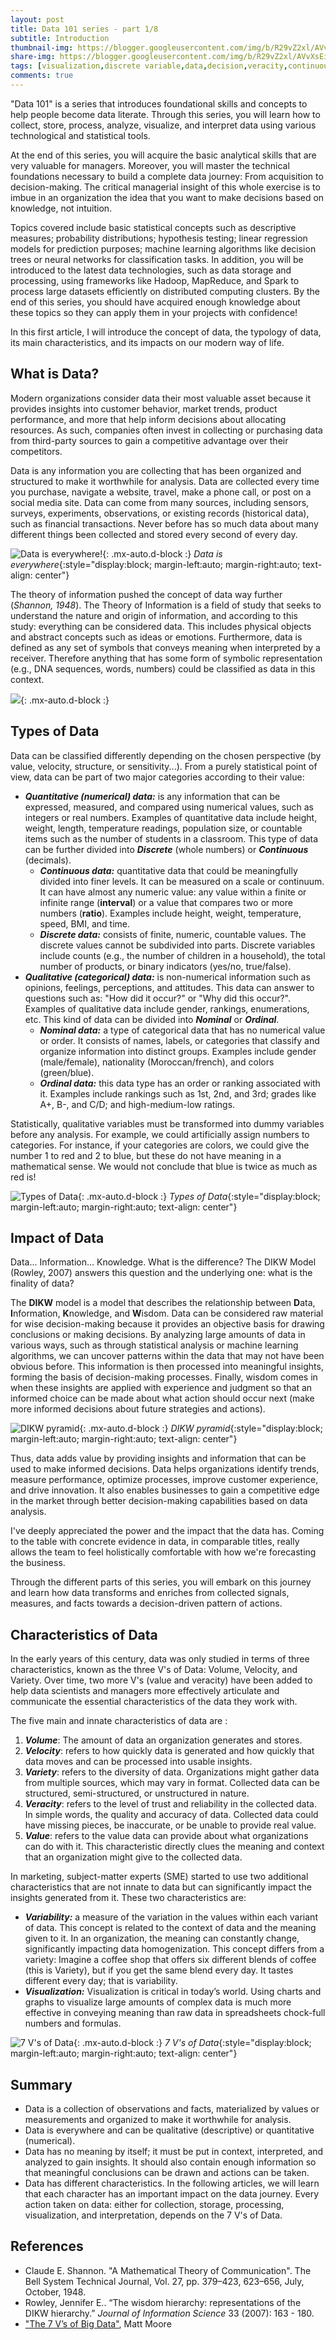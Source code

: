 ```yaml
---
layout: post
title: Data 101 series - part 1/8
subtitle: Introduction
thumbnail-img: https://blogger.googleusercontent.com/img/b/R29vZ2xl/AVvXsEimY0UCmJbBGvTnlFSbKWX0NgDN3e43c5uMFiOlbYBjupnLDU_ByNdnHMKTacfs8WhbPUQ-sfO98RCBSs_-PXjdASJDkhCsQkIV7_SWyHCsmuUPOaUobxCcnV2Z37tzIGFopLBDzvfBbuCJPXwE8xqV7F_K33hyMfvh9BriT-4DJVYSZza2_CrNI-z0
share-img: https://blogger.googleusercontent.com/img/b/R29vZ2xl/AVvXsEimY0UCmJbBGvTnlFSbKWX0NgDN3e43c5uMFiOlbYBjupnLDU_ByNdnHMKTacfs8WhbPUQ-sfO98RCBSs_-PXjdASJDkhCsQkIV7_SWyHCsmuUPOaUobxCcnV2Z37tzIGFopLBDzvfBbuCJPXwE8xqV7F_K33hyMfvh9BriT-4DJVYSZza2_CrNI-z0
tags: [visualization,discrete variable,data,decision,veracity,continuous variable,qualitative data,velocity,variability,volume,insight,variety,information,quantitative data,value,knowledge,data101]
comments: true
---
```


"Data 101" is a series that introduces foundational skills and concepts to help people become data literate. Through this series, you will learn how to collect, store, process, analyze, visualize, and interpret data using various technological and statistical tools. 

At the end of this series, you will acquire the basic analytical skills that are very valuable for managers. Moreover, you will master the technical foundations necessary to build a complete data journey: From acquisition to decision-making. The critical managerial insight of this whole exercise is to imbue in an organization the idea that you want to make decisions based on knowledge, not intuition.

Topics covered include basic statistical concepts such as descriptive measures; probability distributions; hypothesis testing; linear regression models for prediction purposes; machine learning algorithms like decision trees or neural networks for classification tasks. In addition, you will be introduced to the latest data technologies, such as data storage and processing, using frameworks like Hadoop, MapReduce, and Spark to process large datasets efficiently on distributed computing clusters. By the end of this series, you should have acquired enough knowledge about these topics so they can apply them in your projects with confidence!

In this first article, I will introduce the concept of data, the typology of data, its main characteristics, and its impacts on our modern way of life.

## What is Data?

Modern organizations consider data their most valuable asset because it provides insights into customer behavior, market trends, product performance, and more that help inform decisions about allocating resources. As such, companies often invest in collecting or purchasing data from third-party sources to gain a competitive advantage over their competitors.

Data is any information you are collecting that has been organized and structured to make it worthwhile for analysis. Data are collected every time you purchase, navigate a website, travel, make a phone call, or post on a social media site. Data can come from many sources, including sensors, surveys, experiments, observations, or existing records (historical data), such as financial transactions. Never before has so much data about many different things been collected and stored every second of every day.

![Data is everywhere!](https://blogger.googleusercontent.com/img/b/R29vZ2xl/AVvXsEgKyTFSZ0-PWLgDHu8D1QXG9fqIvRd3gLf3ft9yKaAAA245chOIXPydddEK_oxDmLAo6oDKeUaxQewHbKSAh9KfLXizx4YKYEcW5m9ruI6ORJsVVqbgNT1ubCdMwqNuUuz8f6uXx6szFYrMZqcwL0_Et22tBqu-qOPHOVsAkrHoQkHUbFrfriQ8eKvq){: .mx-auto.d-block :} *Data is everywhere*{:style="display:block; margin-left:auto; margin-right:auto; text-align: center"}   

The theory of information pushed the concept of data way further (_Shannon, 1948_). The Theory of Information is a field of study that seeks to understand the nature and origin of information, and according to this study: everything can be considered data. This includes physical objects and abstract concepts such as ideas or emotions. Furthermore, data is defined as any set of symbols that conveys meaning when interpreted by a receiver. Therefore anything that has some form of symbolic representation (e.g., DNA sequences, words, numbers) could be classified as data in this context.

![](https://blogger.googleusercontent.com/img/b/R29vZ2xl/AVvXsEgj9W1XiYOSW0aAzNTXuiaoWW-5MqubSpx5H2VK-immyxtoZKI339Xwx-6GcacDN_ZSEag9TVkF0B0zM8JOWnIiIG6NIlHxi2ssEI29D2cwioPmwSWA6uklQQUkGBsq2TdR8t2_z7VZyMUbQtEuoE7dF-vyce1Bc7B1BY6ueluc2DpsbskQmctyhJQx){: .mx-auto.d-block :}

## Types of Data

Data can be classified differently depending on the chosen perspective (by value, velocity, structure, or sensitivity...). From a purely statistical point of view, data can be part of two major categories according to their value:

*  **_Quantitative (numerical) data:_** is any information that can be expressed, measured, and compared using numerical values, such as integers or real numbers. Examples of quantitative data include height, weight, length, temperature readings, population size, or countable items such as the number of students in a classroom. This type of data can be further divided into **_Discrete_** (whole numbers) or **_Continuous_** (decimals).  
    -   **_Continuous data:_** quantitative data that could be meaningfully divided into finer levels. It can be measured on a scale or continuum. It can have almost any numeric value: any value within a finite or infinite range (**interval**) or a value that compares two or more numbers (**ratio**). Examples include height, weight, temperature, speed, BMI, and time.
    -   **_Discrete data:_** consists of finite, numeric, countable values. The discrete values cannot be subdivided into parts. Discrete variables include counts (e.g., the number of children in a household), the total number of products, or binary indicators (yes/no, true/false).
*  **_Qualitative (categorical) data:_** is non\-numerical information such as opinions, feelings, perceptions, and attitudes. This data can answer to questions such as: "How did it occur?" or "Why did this occur?". Examples of qualitative data include gender, rankings, enumerations, etc. This kind of data can be divided into **_Nominal_** or **_Ordinal_**.
    -   **_Nominal data:_** a type of categorical data that has no numerical value or order. It consists of names, labels, or categories that classify and organize information into distinct groups. Examples include gender (male/female), nationality (Moroccan/french), and colors (green/blue).
    -   **_Ordinal data:_** this data type has an order or ranking associated with it. Examples include rankings such as 1st, 2nd, and 3rd; grades like A+, B\-, and C/D; and high\-medium\-low ratings.

Statistically, qualitative variables must be transformed into dummy variables before any analysis. For example, we could artificially assign numbers to categories. For instance, if your categories are colors, we could give the number 1 to red and 2 to blue, but these do not have meaning in a mathematical sense. We would not conclude that blue is twice as much as red is!  

![Types of Data](https://blogger.googleusercontent.com/img/b/R29vZ2xl/AVvXsEgI5i2V0HmDE_Qs-W2K3z4S0bP-lgODNNLtg3zRq-hnl597DdH7SwXVO_CrH5z1o4VXTlhEjEzNsZhuG-cTwcnf4j8p_HacvXogyXaLSRjZmh7yF8lNb5AtZQWJHhpYcc5vdnuZnB54sfPTTTYnOjZDZ_rTtECG19Nk2lI1cqTOwl7fWTPtRIaoe_bp/w419-h404/types.png){: .mx-auto.d-block :} *Types of Data*{:style="display:block; margin-left:auto; margin-right:auto; text-align: center"}   

## Impact of Data

Data... Information... Knowledge. What is the difference? The DIKW Model (Rowley, 2007) answers this question and the underlying one: what is the finality of data?

The **DIKW** model is a model that describes the relationship between **D**ata, **I**nformation, **K**nowledge, and **W**isdom. Data can be considered raw material for wise decision-making because it provides an objective basis for drawing conclusions or making decisions. By analyzing large amounts of data in various ways, such as through statistical analysis or machine learning algorithms, we can uncover patterns within the data that may not have been obvious before. This information is then processed into meaningful insights, forming the basis of decision-making processes. Finally, wisdom comes in when these insights are applied with experience and judgment so that an informed choice can be made about what action should occur next (make more informed decisions about future strategies and actions).

![DIKW pyramid](https://blogger.googleusercontent.com/img/b/R29vZ2xl/AVvXsEg7D1fFi9BVdtN9apjNFNkT00Zy608COjnTC7T3miuxJyxGE1cRhK-ADXYs6bGtTQRIJkmLQRzUreoL4jiAX8EZLxUwJTc2TUroXVA3_pMEt6To-RIVRgoDbDKjDh_Cwo4zgjMfB_qQs0rgmfPm_3jiPELjSMhkSRvdSrk3NwTBgorviDQYWhbpn9hQ){: .mx-auto.d-block :} *DIKW pyramid*{:style="display:block; margin-left:auto; margin-right:auto; text-align: center"}   

Thus, data adds value by providing insights and information that can be used to make informed decisions. Data helps organizations identify trends, measure performance, optimize processes, improve customer experience, and drive innovation. It also enables businesses to gain a competitive edge in the market through better decision-making capabilities based on data analysis.

I've deeply appreciated the power and the impact that the data has. Coming to the table with concrete evidence in data, in comparable titles, really allows the team to feel holistically comfortable with how we're forecasting the business.

Through the different parts of this series, you will embark on this journey and learn how data transforms and enriches from collected signals, measures, and facts towards a decision-driven pattern of actions.

## Characteristics of Data

In the early years of this century, data was only studied in terms of three characteristics, known as the three V's of Data: Volume, Velocity, and Variety. Over time, two more V's (value and veracity) have been added to help data scientists and managers more effectively articulate and communicate the essential characteristics of the data they work with.

The five main and innate characteristics of data are :

1.  **_Volume_**: The amount of data an organization generates and stores.
2.  **_Velocity_**: refers to how quickly data is generated and how quickly that data moves and can be processed into usable insights.
3.  **_Variety_**: refers to the diversity of data. Organizations might gather data from multiple sources, which may vary in format. Collected data can be structured, semi-structured, or unstructured in nature.
4.  **_Veracity_**: refers to the level of trust and reliability in the collected data. In simple words, the quality and accuracy of data. Collected data could have missing pieces, be inaccurate, or be unable to provide real value.
5.  **_Value_**: refers to the value data can provide about what organizations can do with it. This characteristic directly clues the meaning and context that an organization might give to the collected data.  

In marketing, subject-matter experts (SME) started to use two additional characteristics that are not innate to data but can significantly impact the insights generated from it. These two characteristics are:

*   **_Variability:_** a measure of the variation in the values within each variant of data. This concept is related to the context of data and the meaning given to it. In an organization, the meaning can constantly change, significantly impacting data homogenization. This concept differs from a variety: Imagine a coffee shop that offers six different blends of coffee (this is Variety), but if you get the same blend every day. It tastes different every day; that is variability.
*   **_Visualization:_** Visualization is critical in today’s world. Using charts and graphs to visualize large amounts of complex data is much more effective in conveying meaning than raw data in spreadsheets chock-full numbers and formulas.

![7 V's of Data](https://blogger.googleusercontent.com/img/b/R29vZ2xl/AVvXsEimY0UCmJbBGvTnlFSbKWX0NgDN3e43c5uMFiOlbYBjupnLDU_ByNdnHMKTacfs8WhbPUQ-sfO98RCBSs_-PXjdASJDkhCsQkIV7_SWyHCsmuUPOaUobxCcnV2Z37tzIGFopLBDzvfBbuCJPXwE8xqV7F_K33hyMfvh9BriT-4DJVYSZza2_CrNI-z0/w442-h429/7V.png){: .mx-auto.d-block :} *7 V's of Data*{:style="display:block; margin-left:auto; margin-right:auto; text-align: center"}   

## Summary

*   Data is a collection of observations and facts, materialized by values or measurements and organized to make it worthwhile for analysis.
*   Data is everywhere and can be qualitative (descriptive) or quantitative (numerical). 
*   Data has no meaning by itself; it must be put in context, interpreted, and analyzed to gain insights. It should also contain enough information so that meaningful conclusions can be drawn and actions can be taken.
*   Data has different characteristics. In the following articles, we will learn that each character has an important impact on the data journey. Every action taken on data: either for collection, storage, processing, visualization, and interpretation, depends on the 7 V's of Data.

## References

*   Claude E. Shannon. "A Mathematical Theory of Communication". The Bell System Technical Journal, Vol. 27, pp. 379–423, 623–656, July, October, 1948.
*   Rowley, Jennifer E.. “The wisdom hierarchy: representations of the DIKW hierarchy.” _Journal of Information Science_ 33 (2007): 163 - 180.
*   ["The 7 V’s of Big Data"](https://impact.com/marketing-intelligence/7-vs-big-data/), Matt Moore
